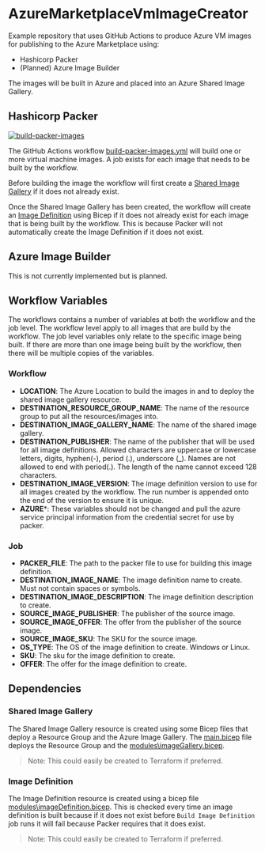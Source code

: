 # AzureMarketplaceVmImageCreator

Example repository that uses GitHub Actions to produce Azure VM images for publishing to the Azure Marketplace using:

- Hashicorp Packer
- (Planned) Azure Image Builder

The images will be built in Azure and placed into an Azure Shared Image Gallery.

## Hashicorp Packer

[![build-packer-images](https://github.com/DsrDemoOrg/AzureMarketplaceVmImageCreator/actions/workflows/build-packer-images.yml/badge.svg)](https://github.com/DsrDemoOrg/AzureMarketplaceVmImageCreator/actions/workflows/build-packer-images.yml)

The GitHub Actions workflow [build-packer-images.yml](.github\worklows\build-packer-images.yml) will build one or more virtual machine images. A job exists for each image that needs to be built by the workflow.

Before building the image the workflow will first create a [Shared Image Gallery](https://docs.microsoft.com/en-us/azure/virtual-machines/shared-image-galleries) if it does not already exist.

Once the Shared Image Gallery has been created, the workflow will create an [Image Definition](https://docs.microsoft.com/en-us/azure/virtual-machines/windows/shared-images-portal#create-an-image-definition) using Bicep if it does not already exist for each image that is being built by the workflow. This is because Packer will not automatically create the Image Definition if it does not exist.

## Azure Image Builder

This is not currently implemented but is planned.

## Workflow Variables

The workflows contains a number of variables at both the workflow and the job level. The workflow level apply to all images that are build by the workflow. The job level variables only relate to the specific image being built. If there are more than one image being built by the workflow, then there will be multiple copies of the variables.

### Workflow

- **LOCATION**: The Azure Location to build the images in and to deploy the shared image gallery resource.
- **DESTINATION_RESOURCE_GROUP_NAME**: The name of the resource group to put all the resources/images into.
- **DESTINATION_IMAGE_GALLERY_NAME**: The name of the shared image gallery.
- **DESTINATION_PUBLISHER**: The name of the publisher that will be used for all image definitions. Allowed characters are uppercase or lowercase letters, digits, hyphen(-), period (.), underscore (_). Names are not allowed to end with period(.). The length of the name cannot exceed 128 characters.
- **DESTINATION_IMAGE_VERSION**: The image definition version to use for all images created by the workflow. The run number is appended onto the end of the version to ensure it is unique.
- **AZURE***: These variables should not be changed and pull the azure service principal information from the credential secret for use by packer.

### Job

- **PACKER_FILE**: The path to the packer file to use for building this image definition.
- **DESTINATION_IMAGE_NAME**: The image definition name to create. Must not contain spaces or symbols.
- **DESTINATION_IMAGE_DESCRIPTION**: The image definition description to create.
- **SOURCE_IMAGE_PUBLISHER**: The publisher of the source image.
- **SOURCE_IMAGE_OFFER**: The offer from the publisher of the source image.
- **SOURCE_IMAGE_SKU**: The SKU for the source image.
- **OS_TYPE**: The OS of the image definition to create. Windows or Linux.
- **SKU**: The sku for the image definition to create.
- **OFFER**: The offer for the image definition to create.

## Dependencies

### Shared Image Gallery

The Shared Image Gallery resource is created using some Bicep files that deploy a Resource Group and the Azure Image Gallery. The [main.bicep](bicep\main.bicep) file deploys the Resource Group and the [modules\imageGallery.bicep](bicep\modules\imageGallery.bicep).

> Note: This could easily be created to Terraform if preferred.

### Image Definition

The Image Definition resource is created using a bicep file [modules\imageDefinition.bicep](bicep\modules\imageDefinition.bicep). This is checked every time an image definition is built
because if it does not exist before `Build Image Definition` job runs it will fail because
Packer requires that it does exist.

> Note: This could easily be created to Terraform if preferred.
